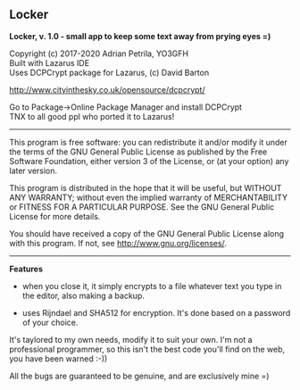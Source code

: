 ## Locker

**Locker, v. 1.0 - small app to keep some text away from prying eyes =)**

Copyright (c) 2017-2020 Adrian Petrila, YO3GFH<br>
Built with Lazarus IDE<br>
Uses DCPCrypt package for Lazarus, (c) David Barton<br>

<http://www.cityinthesky.co.uk/opensource/dcpcrypt/>

Go to Package->Online Package Manager and install DCPCrypt<br>
TNX to all good ppl who ported it to Lazarus!

-----

This program is free software: you can redistribute it and/or modify
it under the terms of the GNU General Public License as published by
the Free Software Foundation, either version 3 of the License, or
(at your option) any later version.

This program is distributed in the hope that it will be useful,
but WITHOUT ANY WARRANTY; without even the implied warranty of
MERCHANTABILITY or FITNESS FOR A PARTICULAR PURPOSE.  See the
GNU General Public License for more details.

You should have received a copy of the GNU General Public License
along with this program.  If not, see <http://www.gnu.org/licenses/>.

-----

**Features**

* when you close it, it simply encrypts to a file whatever text you type in
the editor, also making a backup.

* uses Rijndael and SHA512 for encryption. It's done based on a password
of your choice.

It's taylored to my own needs, modify it to suit your own. I'm not a professional programmer,
so this isn't the best code you'll find on the web, you have been warned :-))

All the bugs are guaranteed to be genuine, and are exclusively mine =)

